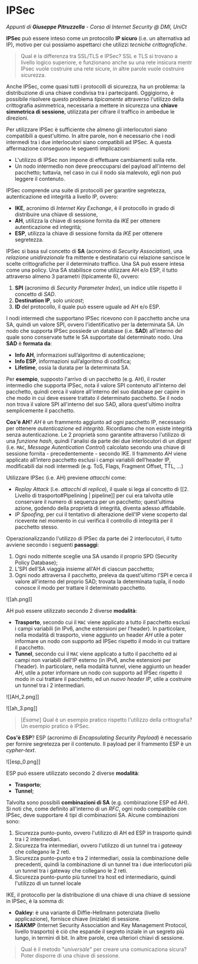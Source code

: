 # IPSec
_Appunti di **Giuseppe Pitruzzella** - Corso di Internet Security @ DMI, UniCt_

**IPSec** può essere inteso come un protocollo **IP sicuro** (i.e. un alternativa ad IP), motivo per cui possiamo aspettarci che utilizzi *tecniche crittografiche*.

> Qual è la differenza tra SSL/TLS e IPSec?
SSL e TLS si trovano a livello logico superiore, e funzionano anche su una rete insicura mentr IPsec vuole costruire una rete sicure, in altre parole vuole costruire sicurezza.

Anche IPSec, come quasi tutti i protocolli di sicurezza, ha un problema: la distribuzione di una chiave condivisa tra i partecipanti. Oggigiorno, è possibile risolvere questo problema *tipicamente* attraverso l'utilizzo della crittografia asimmetrica, necessaria a mettere in sicurezza una **chiave simmetrica di sessione**, utilizzata per cifrare il traffico in ambedue le direzioni.

Per utilizzare IPSec è sufficiente che almeno gli interlocutori siano compatibili a quest'ultimo. In altre parole, non è necessario che i nodi intermedi tra i due interlocutori siano compatibili ad IPSec. A questa affermazione conseguono le seguenti implicazioni:
- L'utilizzo di IPSec non impone di effettuare cambiamenti sulla rete.
- Un nodo intermedio non deve preoccuparsi del payload all'interno del pacchetto; tuttavia, nel caso in cui il nodo sia malevolo, egli non può leggere il contenuto.

IPSec comprende una suite di protocolli per garantire segretezza, autenticazione ed integrità a livello IP, ovvero:
- **IKE**, acronimo di *Internet Key Exchange*, è il protocollo in grado di distribuire una chiave di sessione,
- **AH**, utilizza la chiave di sessione fornita da *IKE* per ottenere autenticazione ed integrità;
- **ESP**, utilizza la chiave di sessione fornita da *IKE* per ottenere segretezza.

IPSec si basa sul concetto di **SA** (acronimo di *Security Association*), una *relazione unidirezionale* fra mittente e destinatario cui relazione sancisce le scelte crittografiche per il determinato traffico. 
Una SA può essere intesa come una policy. 
Una SA stabilisce come utilizzare AH e/o ESP, il tutto attraverso almeno $3$ parametri (tipicamente $6$), ovvero:
1. **SPI** (acronimo di *Security Parameter Index*), un indice utile rispetto il concetto di *SAD*.
2. **Destination IP**, solo *unicast*;
3. **ID** del protocollo, il quale può essere uguale ad AH e/o ESP.

I nodi intermedi che supportano IPSec ricevono con il pacchetto anche una SA, quindi un valore SPI, ovvero l'identificativo per la determinata SA. Un nodo che supporta IPSec possiede un database (i.e. **SAD**) all'interno del quale sono conservate tutte le SA supportate dal determinato nodo. 
Una **SAD** è **formata da**:
- **Info AH**, informazioni sull’algoritmo di autenticazione;
- **Info ESP**, informazioni sull’algoritmo di codifica;
- **Lifetime**, ossia la durata per la determinata SA.

Per **esempio**, supposto l'arrivo di un pacchetto (e.g. AH), il router intermedio che supporta IPSec, nota il valore SPI contenuto all'interno del pacchetto, quindi cerca il valore all'interno del suo database per capire in che modo in cui deve essere trattato il determinato pacchetto. Se il nodo non trova il valore SPI all'interno del suo SAD, allora quest'ultimo inoltra semplicemente il pacchetto.

**Cos'è AH**? $AH$ è un frammento aggiunto ad ogni pacchetto IP, necessario per ottenere *autenticazione* ed *integrità*. Ricordiamo che non esiste integrità senza autenticazione. Le $2$ proprietà sono garantite attraverso l'utilizzo di una *funzione hash*, quindi l'analisi da parte dei due interlocutori di un *digest* (i.e. `MAC`, *Message Autentication Control*) calcolato secondo una chiave di sessione fornita - precedentemente - secondo IKE.
Il frammento $AH$ viene applicato all’intero pacchetto esclusi i campi variabili dell’header IP, modificabili dai nodi intermedi (e.g. ToS, Flags, Fragment Offset, TTL, ...)

Utilizzare IPSec (i.e. AH) previene *attacchi* come:
- *Replay Attack* (i.e. *attacchi di replica*), il quale si lega al concetto di [[2. Livello di trasporto#Pipelining | pipeline]] per cui era talvolta utile conservare il numero di sequenza per un pacchetto; quest'ultima azione, godendo della proprietà di integrità, diventa adesso affidabile.
- *IP Spoofing*, per cui il tentativo di alterazione dell'IP viene scoperto dal ricevente nel momento in cui verifica il controllo di integrità per il pacchetto stesso.

Operazionalizzando l'utilizzo di IPSec da parte dei $2$ interlocutori, il tutto avviene secondo i seguenti **passaggi**:
1.  Ogni nodo mittente sceglie una SA usando il proprio SPD (Security Policy Database);
2.  L’SPI dell’SA viaggia insieme all'AH di ciascun pacchetto;
3.  Ogni nodo attraversa il pacchetto, preleva da quest'ultimo l’SPI e cerca il valore all'interno del proprio SAD; trovata la determinata tupla, il nodo conosce il modo per trattare il determinato pacchetto.

![[ah.png]]

AH può essere utilizzato secondo $2$ diverse **modalità**:
- **Trasporto**, secondo cui il `MAC` viene applicato a tutto il pacchetto esclusi i campi variabili (in IPv6, anche estensioni per l'header). In particolare, nella modalità di trasporto, viene aggiunto un header $AH$ utile a poter informare un nodo con supporto ad IPSec rispetto il modo in cui trattare il pacchetto.
- **Tunnel**, secondo cui il `MAC` viene applicato a tutto il pacchetto ed ai campi non variabili dell'IP esterno (in IPv6, anche estensioni per l'header). In particolare, nella modalità tunnel, viene aggiunto un header $AH$, utile a poter informare un nodo con supporto ad IPSec rispetto il modo in cui trattare il pacchetto, ed un *nuovo header IP*, utile a costruire un tunnel tra i $2$ intermediari.

![[AH_2.png]]

![[ah_3.png]]

> [$Esame$] Qual è un esempio pratico rispetto l'utilizzo della crittografia? Un esempio pratico è IPSec.

**Cos'è ESP**? ESP (acronimo di *Encapsulating Security Payload*) è necessario per fornire segretezza per il contenuto. Il payload per il frammento ESP è un *cypher-text*.

![[esp_0.png]]

ESP può essere utilizzato secondo $2$ diverse **modalità**:
- **Trasporto**;
- **Tunnel**;

Talvolta sono possibili **combinazioni di SA** (e.g. combinazione ESP ed AH). Si noti che, come definito all'interno di un $RFC$, ogni nodo compatibile con IPSec, deve supportare $4$ tipi di combinazioni SA. Alcune combinazioni sono:
1. Sicurezza punto-punto, ovvero l'utilizzo di AH ed ESP in trasporto quindi tra i $2$ intermediari.
2. Sicurezza fra intermediari, ovvero l'utilizzo di un tunnel tra i *gateway* che collegano le $2$ reti.
3. Sicurezza punto-punto e tra $2$ intermediari, ossia la combinazione delle precedenti, quindi la combinazione di un tunnel tra i due interlocutori più un tunnel tra i gateway che collegano le $2$ reti.
4. Sicurezza punto-punto più tunnel tra host ed intermediario, quindi l'utilizzo di un tunnel locale 

IKE, il protocollo per la distribuzione di una chiave di una chiave di sessione in IPSec, è la somma di:
-   **Oakley**: è una variante di Diffie-Hellmann potenziata (livello applicazione), fornisce chiave (iniziale) di sessione.
-   **ISAKMP** (Internet Security Association and Key Management Protocol, livello trasporto) è ciò che espande il segreto inziale in un segreto più lungo, in termini di bit. In altre parole, crea ulteriori chiavi di sessione.

> Qual è il metodo "*universale*" per creare una comunicaziona sicura? Poter disporre di una chiave di sessione.
